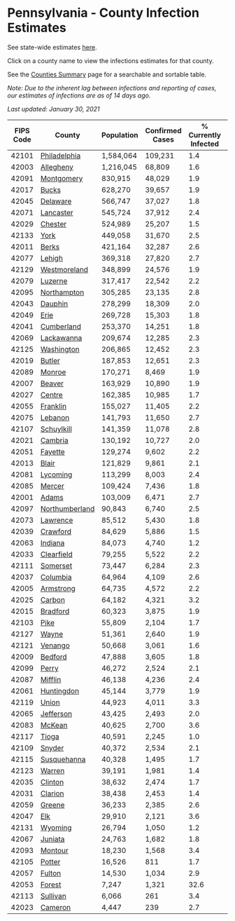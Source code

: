 # Pennsylvania - County Infection Estimates

See state-wide estimates [here](/infections/us-pa).

Click on a county name to view the infections estimates for that county.

See the [Counties Summary](/infections/summary-counties) page for a searchable and sortable table.

*Note: Due to the inherent lag between infections and reporting of cases, our estimates of infections are as of 14 days ago.*

*Last updated: January 30, 2021*

|   FIPS Code |                           County |   Population |   Confirmed Cases |   % Currently Infected |   % Total Infected |
|-------------|----------------------------------|--------------|-------------------|------------------------|--------------------|
|       42101 |     [Philadelphia](philadelphia) |    1,584,064 |           109,231 |                    1.4 |               26.1 |
|       42003 |           [Allegheny](allegheny) |    1,216,045 |            68,809 |                    1.6 |               17.8 |
|       42091 |         [Montgomery](montgomery) |      830,915 |            48,029 |                    1.9 |               20.3 |
|       42017 |                   [Bucks](bucks) |      628,270 |            39,657 |                    1.9 |               21.7 |
|       42045 |             [Delaware](delaware) |      566,747 |            37,027 |                    1.8 |               23.6 |
|       42071 |           [Lancaster](lancaster) |      545,724 |            37,912 |                    2.4 |               22.5 |
|       42029 |               [Chester](chester) |      524,989 |            25,207 |                    1.5 |               16.1 |
|       42133 |                     [York](york) |      449,058 |            31,670 |                    2.5 |               21.7 |
|       42011 |                   [Berks](berks) |      421,164 |            32,287 |                    2.6 |               25.9 |
|       42077 |                 [Lehigh](lehigh) |      369,318 |            27,820 |                    2.7 |               26.9 |
|       42129 |     [Westmoreland](westmoreland) |      348,899 |            24,576 |                    1.9 |               21.9 |
|       42079 |               [Luzerne](luzerne) |      317,417 |            22,542 |                    2.2 |               25.1 |
|       42095 |       [Northampton](northampton) |      305,285 |            23,135 |                    2.8 |               26.4 |
|       42043 |               [Dauphin](dauphin) |      278,299 |            18,309 |                    2.0 |               20.8 |
|       42049 |                     [Erie](erie) |      269,728 |            15,303 |                    1.8 |               17.4 |
|       42041 |         [Cumberland](cumberland) |      253,370 |            14,251 |                    1.8 |               17.2 |
|       42069 |         [Lackawanna](lackawanna) |      209,674 |            12,285 |                    2.3 |               20.1 |
|       42125 |         [Washington](washington) |      206,865 |            12,452 |                    2.3 |               18.3 |
|       42019 |                 [Butler](butler) |      187,853 |            12,651 |                    2.3 |               20.8 |
|       42089 |                 [Monroe](monroe) |      170,271 |             8,469 |                    1.9 |               18.6 |
|       42007 |                 [Beaver](beaver) |      163,929 |            10,890 |                    1.9 |               21.5 |
|       42027 |                 [Centre](centre) |      162,385 |            10,985 |                    1.7 |               20.0 |
|       42055 |             [Franklin](franklin) |      155,027 |            11,405 |                    2.2 |               23.6 |
|       42075 |               [Lebanon](lebanon) |      141,793 |            11,650 |                    2.7 |               27.3 |
|       42107 |         [Schuylkill](schuylkill) |      141,359 |            11,078 |                    2.8 |               25.1 |
|       42021 |               [Cambria](cambria) |      130,192 |            10,727 |                    2.0 |               25.2 |
|       42051 |               [Fayette](fayette) |      129,274 |             9,602 |                    2.2 |               23.1 |
|       42013 |                   [Blair](blair) |      121,829 |             9,861 |                    2.1 |               24.6 |
|       42081 |             [Lycoming](lycoming) |      113,299 |             8,003 |                    2.4 |               21.8 |
|       42085 |                 [Mercer](mercer) |      109,424 |             7,436 |                    1.8 |               21.0 |
|       42001 |                   [Adams](adams) |      103,009 |             6,471 |                    2.7 |               19.6 |
|       42097 | [Northumberland](northumberland) |       90,843 |             6,740 |                    2.5 |               22.7 |
|       42073 |             [Lawrence](lawrence) |       85,512 |             5,430 |                    1.8 |               19.6 |
|       42039 |             [Crawford](crawford) |       84,629 |             5,886 |                    1.5 |               21.3 |
|       42063 |               [Indiana](indiana) |       84,073 |             4,740 |                    1.2 |               17.4 |
|       42033 |         [Clearfield](clearfield) |       79,255 |             5,522 |                    2.2 |               21.2 |
|       42111 |             [Somerset](somerset) |       73,447 |             6,284 |                    2.3 |               26.3 |
|       42037 |             [Columbia](columbia) |       64,964 |             4,109 |                    2.6 |               21.0 |
|       42005 |           [Armstrong](armstrong) |       64,735 |             4,572 |                    2.2 |               21.7 |
|       42025 |                 [Carbon](carbon) |       64,182 |             4,321 |                    3.2 |               21.7 |
|       42015 |             [Bradford](bradford) |       60,323 |             3,875 |                    1.9 |               19.4 |
|       42103 |                     [Pike](pike) |       55,809 |             2,104 |                    1.7 |               15.1 |
|       42127 |                   [Wayne](wayne) |       51,361 |             2,640 |                    1.9 |               16.7 |
|       42121 |               [Venango](venango) |       50,668 |             3,061 |                    1.6 |               18.5 |
|       42009 |               [Bedford](bedford) |       47,888 |             3,605 |                    1.8 |               23.0 |
|       42099 |                   [Perry](perry) |       46,272 |             2,524 |                    2.1 |               16.1 |
|       42087 |               [Mifflin](mifflin) |       46,138 |             4,236 |                    2.4 |               28.3 |
|       42061 |         [Huntingdon](huntingdon) |       45,144 |             3,779 |                    1.9 |               26.4 |
|       42119 |                   [Union](union) |       44,923 |             4,011 |                    3.3 |               27.1 |
|       42065 |           [Jefferson](jefferson) |       43,425 |             2,493 |                    2.0 |               17.5 |
|       42083 |                 [McKean](mckean) |       40,625 |             2,700 |                    3.6 |               19.7 |
|       42117 |                   [Tioga](tioga) |       40,591 |             2,245 |                    1.0 |               17.1 |
|       42109 |                 [Snyder](snyder) |       40,372 |             2,534 |                    2.1 |               19.1 |
|       42115 |       [Susquehanna](susquehanna) |       40,328 |             1,495 |                    1.7 |               12.2 |
|       42123 |                 [Warren](warren) |       39,191 |             1,981 |                    1.4 |               15.6 |
|       42035 |               [Clinton](clinton) |       38,632 |             2,474 |                    1.7 |               20.1 |
|       42031 |               [Clarion](clarion) |       38,438 |             2,453 |                    1.4 |               19.8 |
|       42059 |                 [Greene](greene) |       36,233 |             2,385 |                    2.6 |               20.2 |
|       42047 |                       [Elk](elk) |       29,910 |             2,121 |                    3.6 |               21.4 |
|       42131 |               [Wyoming](wyoming) |       26,794 |             1,050 |                    1.2 |               12.2 |
|       42067 |               [Juniata](juniata) |       24,763 |             1,682 |                    1.8 |               22.5 |
|       42093 |               [Montour](montour) |       18,230 |             1,568 |                    3.4 |               30.9 |
|       42105 |                 [Potter](potter) |       16,526 |               811 |                    1.7 |               15.2 |
|       42057 |                 [Fulton](fulton) |       14,530 |             1,034 |                    2.9 |               21.6 |
|       42053 |                 [Forest](forest) |        7,247 |             1,321 |                   32.6 |               52.8 |
|       42113 |             [Sullivan](sullivan) |        6,066 |               261 |                    3.4 |               13.2 |
|       42023 |               [Cameron](cameron) |        4,447 |               239 |                    2.7 |               16.4 |